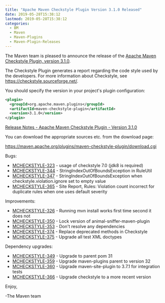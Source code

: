 ```yaml
---
title: "Apache Maven Checkstyle Plugin Version 3.1.0 Released"
date: 2019-05-28T15:38:12
lastmod: 2019-05-28T15:38:12
categories:
  - BM
  - Maven
  - Maven-Plugins
  - Maven-Plugin-Releases
---
```

The Maven team is pleased to announce the release of the 
[Apache Maven Checkstyle Plugin, version 3.1.0](https://maven.apache.org/plugins/maven-checkstyle-plugin/).

The Checkstyle Plugin generates a report regarding the code style used by the
developers. For more information about Checkstyle, see
https://checkstyle.sourceforge.net/.

You should specify the version in your project's plugin configuration:

```xml
<plugin>
  <groupId>org.apache.maven.plugins</groupId>
  <artifactId>maven-checkstyle-plugin</artifactId>
  <version>3.1.0</version>
</plugin>
``` 

<!-- more -->

[Release Notes - Apache Maven Checkstyle Plugin - Version 3.1.0](https://issues.apache.org/jira/secure/ReleaseNote.jspa?projectId=12317223&version=12342397)

You can download the appropriate sources etc. from the download page:

https://maven.apache.org/plugins/maven-checkstyle-plugin/download.cgi

Bugs:

 * [MCHECKSTYLE-323](https://issues.apache.org/jira/browse/MCHECKSTYLE-323) - usage of checkstyle 7.0 (jdk8 is required)
 * [MCHECKSTYLE-344](https://issues.apache.org/jira/browse/MCHECKSTYLE-344) - StringIndexOutOfBoundsException in RuleUtil
 * [MCHECKSTYLE-347](https://issues.apache.org/jira/browse/MCHECKSTYLE-347) - StringIndexOutOfBoundsException when checkstyle.violation.ignore set to empty value
 * [MCHECKSTYLE-365](https://issues.apache.org/jira/browse/MCHECKSTYLE-365) - Site Report, Rules: Violation count incorrect for duplicate rules when one uses default severity

Improvements:

 * [MCHECKSTYLE-326](https://issues.apache.org/jira/browse/MCHECKSTYLE-326) - Running mvn install works first time second it does not
 * [MCHECKSTYLE-350](https://issues.apache.org/jira/browse/MCHECKSTYLE-350) - Lock version of animal-sniffer-maven-plugin
 * [MCHECKSTYLE-353](https://issues.apache.org/jira/browse/MCHECKSTYLE-353) - Don't resolve any dependencies
 * [MCHECKSTYLE-374](https://issues.apache.org/jira/browse/MCHECKSTYLE-374) - Replace deprecated methods in Checkstyle
 * [MCHECKSTYLE-375](https://issues.apache.org/jira/browse/MCHECKSTYLE-375) - Upgrade all test XML doctypes

Dependency upgrades:

 * [MCHECKSTYLE-349](https://issues.apache.org/jira/browse/MCHECKSTYLE-349) - Upgrade to parent pom 31
 * [MCHECKSTYLE-359](https://issues.apache.org/jira/browse/MCHECKSTYLE-359) - Upgrade maven-plugins parent to version 32
 * [MCHECKSTYLE-360](https://issues.apache.org/jira/browse/MCHECKSTYLE-360) - Upgrade maven-site-plugin to 3.7.1 for integration tests
 * [MCHECKSTYLE-366](https://issues.apache.org/jira/browse/MCHECKSTYLE-366) - Upgrade checkstyle to a more recent version

Enjoy,

-The Maven team

